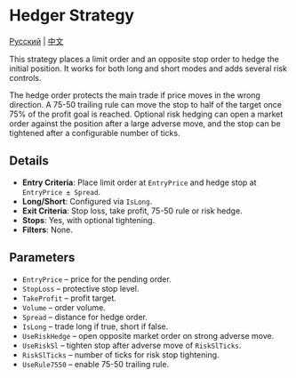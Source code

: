 # Hedger Strategy
[Русский](README_ru.md) | [中文](README_cn.md)

This strategy places a limit order and an opposite stop order to hedge the initial position. It works for both long and short modes and adds several risk controls.

The hedge order protects the main trade if price moves in the wrong direction. A 75-50 trailing rule can move the stop to half of the target once 75% of the profit goal is reached. Optional risk hedging can open a market order against the position after a large adverse move, and the stop can be tightened after a configurable number of ticks.

## Details

- **Entry Criteria**: Place limit order at `EntryPrice` and hedge stop at `EntryPrice ± Spread`.
- **Long/Short**: Configured via `IsLong`.
- **Exit Criteria**: Stop loss, take profit, 75-50 rule or risk hedge.
- **Stops**: Yes, with optional tightening.
- **Filters**: None.

## Parameters

- `EntryPrice` – price for the pending order.
- `StopLoss` – protective stop level.
- `TakeProfit` – profit target.
- `Volume` – order volume.
- `Spread` – distance for hedge order.
- `IsLong` – trade long if true, short if false.
- `UseRiskHedge` – open opposite market order on strong adverse move.
- `UseRiskSl` – tighten stop after adverse move of `RiskSlTicks`.
- `RiskSlTicks` – number of ticks for risk stop tightening.
- `UseRule7550` – enable 75-50 trailing rule.
